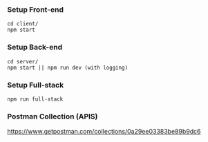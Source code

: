 ### Setup Front-end
```
cd client/
npm start
```


### Setup Back-end
```
cd server/
npm start || npm run dev (with logging)
```


### Setup Full-stack
```
npm run full-stack
```


### Postman Collection (APIS)
https://www.getpostman.com/collections/0a29ee03383be89b9dc6
